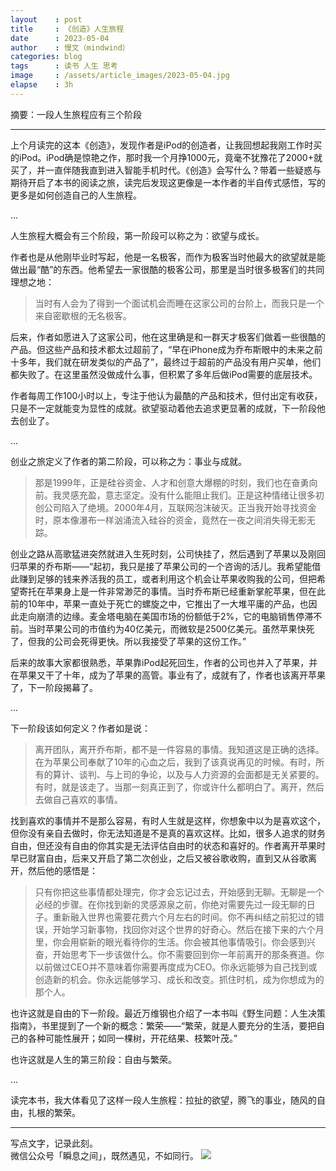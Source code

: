 ```yaml
---
layout    : post
title     : 《创造》人生旅程
date      : 2023-05-04
author    : 慢文（mindwind）
categories: blog
tags      : 读书 人生 思考
image     : /assets/article_images/2023-05-04.jpg
elapse    : 3h
---
```


摘要：一段人生旅程应有三个阶段

---

上个月读完的这本《创造》，发现作者是iPod的创造者，让我回想起我刚工作时买的iPod。iPod确是惊艳之作，那时我一个月挣1000元，竟毫不犹豫花了2000+就买了，并一直伴随我直到进入智能手机时代。《创造》会写什么？带着一些疑惑与期待开启了本书的阅读之旅，读完后发现这更像是一本作者的半自传式感悟，写的更多是如何创造自己的人生旅程。

...

人生旅程大概会有三个阶段，第一阶段可以称之为：欲望与成长。

作者也是从他刚毕业时写起，他是一名极客，而作为极客当时他最大的欲望就是能做出最“酷”的东西。他希望去一家很酷的极客公司，那里是当时很多极客们的共同理想之地：

> 当时有人会为了得到一个面试机会而睡在这家公司的台阶上，而我只是一个来自密歇根的无名极客。

后来，作者如愿进入了这家公司，他在这里确是和一群天才极客们做着一些很酷的产品。但这些产品和技术都太过超前了，“早在iPhone成为乔布斯眼中的未来之前十多年，我们就在研发类似的产品了”，最终过于超前的产品没有用户买单，他们都失败了。在这里虽然没做成什么事，但积累了多年后做iPod需要的底层技术。

作者每周工作100小时以上，专注于他认为最酷的产品和技术，但付出定有收获，只是不一定就能变为显性的成就。欲望驱动着他去追求更显著的成就，下一阶段他去创业了。

...

创业之旅定义了作者的第二阶段，可以称之为：事业与成就。

> 那是1999年，正是硅谷资金、人才和创意大爆棚的时刻，我们也在奋勇向前。我灵感充盈，意志坚定。没有什么能阻止我们。正是这种情绪让很多初创公司陷入了绝境。2000年4月，互联网泡沫破灭。正当我开始寻找资金时，原本像瀑布一样汹涌流入硅谷的资金，竟然在一夜之间消失得无影无踪。

创业之路从高歌猛进突然就进入生死时刻，公司快挂了，然后遇到了苹果以及刚回归苹果的乔布斯——“起初，我只是接了苹果公司的一个咨询的活儿。我希望能借此赚到足够的钱来养活我的员工，或者利用这个机会让苹果收购我的公司，但把希望寄托在苹果身上是一件非常渺茫的事情。当时乔布斯已经重新掌舵苹果，但在此前的10年中，苹果一直处于死亡的螺旋之中，它推出了一大堆平庸的产品，也因此走向崩溃的边缘。麦金塔电脑在美国市场的份额低于2%，它的电脑销售停滞不前。当时苹果公司的市值约为40亿美元，而微软是2500亿美元。虽然苹果快死了，但我的公司会死得更快。所以我接受了苹果的这份工作。”

后来的故事大家都很熟悉，苹果靠iPod起死回生，作者的公司也并入了苹果，并在苹果又干了十年，成为了苹果的高管。事业有了，成就有了，作者也该离开苹果了，下一阶段揭幕了。

...

下一阶段该如何定义？作者如是说：

> 离开团队，离开乔布斯，都不是一件容易的事情。我知道这是正确的选择。在为苹果公司奉献了10年的心血之后，我到了该真说再见的时候。有时，所有的算计、谈判、与上司的争论，以及与人力资源的会面都是无关紧要的。有时，就是该走了。当那一刻真正到了，你或许什么都明白了。离开，然后去做自己喜欢的事情。

找到喜欢的事情并不是那么容易，有时人生就是这样，你想象中以为是喜欢这个，但你没有亲自去做时，你无法知道是不是真的喜欢这样。比如，很多人追求的财务自由，但还没有自由的你其实是无法评估自由时的状态和喜好的。作者离开苹果时早已财富自由，后来又开启了第二次创业，之后又被谷歌收购，直到又从谷歌离开，然后他的感悟是：

> 只有你把这些事情都处理完，你才会忘记过去，开始感到无聊。无聊是一个必经的步骤。在你找到新的灵感源泉之前，你绝对需要先过一段无聊的日子。重新融入世界也需要花费六个月左右的时间。你不再纠结之前犯过的错误，开始学习新事物，找回你对这个世界的好奇心。然后在接下来的六个月里，你会用崭新的眼光看待你的生活。你会被其他事情吸引。你会感到兴奋，开始思考下一步该做什么。你不需要回到你一年前离开的那条赛道。你以前做过CEO并不意味着你需要再度成为CEO。你永远能够为自己找到或创造新的机会。你永远能够学习、成长和改变。抓住时机，成为你想成为的那个人。

也许这就是自由的下一阶段。最近万维钢也介绍了一本书叫《野生问题：人生决策指南》，书里提到了一个新的概念：繁荣——“繁荣，就是人要充分的生活，要把自己的各种可能性展开；如同一棵树，开花结果、枝繁叶茂。”

也许这就是人生的第三阶段：自由与繁荣。

...

读完本书，我大体看见了这样一段人生旅程：拉扯的欲望，腾飞的事业，随风的自由，扎根的繁荣。


---
写点文字，记录此刻。  
微信公众号「瞬息之间」，既然遇见，不如同行。
![](/assets/images/qrcode_wechat_avatar.jpg)
